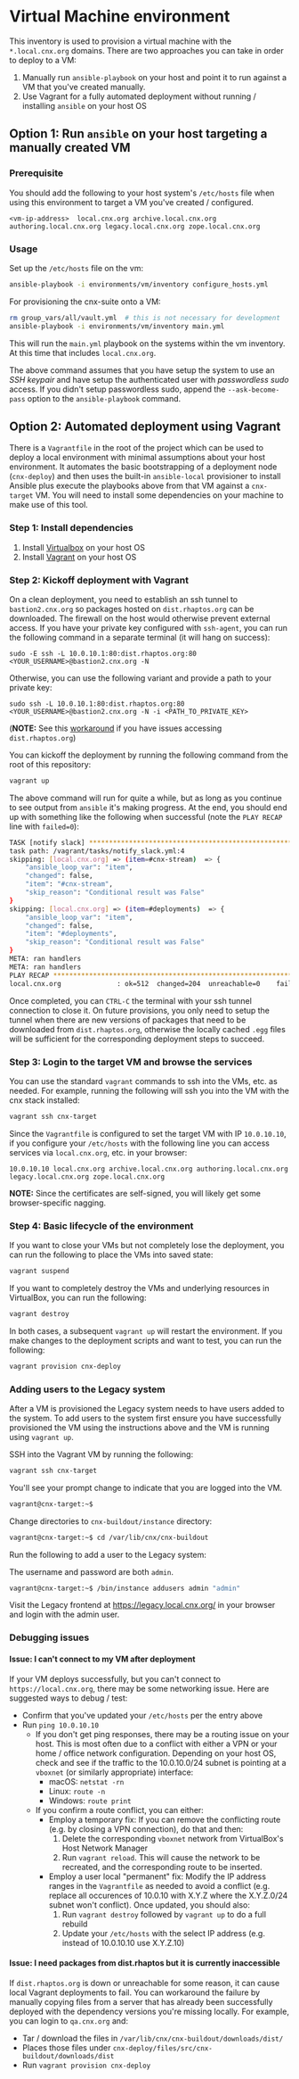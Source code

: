 # Virtual Machine environment

This inventory is used to provision a virtual machine with the ``*.local.cnx.org`` domains. There are two approaches you can take in order to deploy to a VM:

1. Manually run `ansible-playbook` on your host and point it to run against a VM that you've created manually.
2. Use Vagrant for a fully automated deployment without running / installing `ansible` on your host OS

## Option 1: Run `ansible` on your host targeting a manually created VM

### Prerequisite

You should add the following to your host system's ``/etc/hosts`` file when using this environment to target a VM you've created / configured.

```
<vm-ip-address>  local.cnx.org archive.local.cnx.org authoring.local.cnx.org legacy.local.cnx.org zope.local.cnx.org
```

### Usage

Set up the ``/etc/hosts`` file on the vm:

```sh
ansible-playbook -i environments/vm/inventory configure_hosts.yml
```

For provisioning the cnx-suite onto a VM:

```sh
rm group_vars/all/vault.yml  # this is not necessary for development
ansible-playbook -i environments/vm/inventory main.yml
```

This will run the ``main.yml`` playbook on the systems within the vm inventory. At this time that includes ``local.cnx.org``.

The above command assumes that you have setup the system to use an *SSH keypair* and have setup the authenticated user with *passwordless sudo* access. If you didn't setup passwordless sudo, append the ``--ask-become-pass`` option to the ``ansible-playbook`` command.

## Option 2: Automated deployment using Vagrant
There is a `Vagrantfile` in the root of the project which can be used to deploy a local environment with minimal assumptions about your host environment. It automates the basic bootstrapping of a deployment node (`cnx-deploy`) and then uses the built-in `ansible-local` provisioner to install Ansible plus execute the playbooks above from that VM against a `cnx-target` VM. You will need to install some dependencies on your machine to make use of this tool.

### Step 1: Install dependencies

1. Install [Virtualbox](https://www.virtualbox.org/) on your host OS
2. Install [Vagrant](https://www.vagrantup.com/) on  your host OS

### Step 2: Kickoff deployment with Vagrant
On a clean deployment, you need to establish an ssh tunnel to `bastion2.cnx.org` so packages hosted on `dist.rhaptos.org` can be downloaded. The firewall on the host would otherwise prevent external access. If you have your private key configured with `ssh-agent`, you can run the following command in a separate terminal (it will hang on success):

```
sudo -E ssh -L 10.0.10.1:80:dist.rhaptos.org:80 <YOUR_USERNAME>@bastion2.cnx.org -N
```

Otherwise, you can use the following variant and provide a path to your private key:

```
sudo ssh -L 10.0.10.1:80:dist.rhaptos.org:80 <YOUR_USERNAME>@bastion2.cnx.org -N -i <PATH_TO_PRIVATE_KEY>
```

(**NOTE:** See this [workaround](#issue-i-need-packages-from-distrhaptos-but-it-is-currently-inaccessible) if you have issues accessing `dist.rhaptos.org`)

You can kickoff the deployment by running the following command from the root of this repository:

```sh
vagrant up
```

The above command will run for quite a while, but as long as you continue to see output from `ansible` it's making progress. At the end, you should end up with something like the following when successful (note the `PLAY RECAP` line with `failed=0`):

```sh
TASK [notify slack] ************************************************************
task path: /vagrant/tasks/notify_slack.yml:4
skipping: [local.cnx.org] => (item=#cnx-stream)  => {
    "ansible_loop_var": "item",
    "changed": false,
    "item": "#cnx-stream",
    "skip_reason": "Conditional result was False"
}
skipping: [local.cnx.org] => (item=#deployments)  => {
    "ansible_loop_var": "item",
    "changed": false,
    "item": "#deployments",
    "skip_reason": "Conditional result was False"
}
META: ran handlers
META: ran handlers
PLAY RECAP *********************************************************************
local.cnx.org              : ok=512  changed=204  unreachable=0    failed=0    skipped=196  rescued=0    ignored=2
```

Once completed, you can `CTRL-C` the terminal with your ssh tunnel connection to close it. On future provisions, you only need to setup the tunnel when there are new versions of packages that need to be downloaded from `dist.rhaptos.org`, otherwise the locally cached `.egg` files will be sufficient for the corresponding deployment steps to succeed.

### Step 3: Login to the target VM and browse the services
You can use the standard `vagrant` commands to ssh into the VMs, etc. as needed. For example, running the following will ssh you into the VM with the cnx stack installed:

```sh
vagrant ssh cnx-target
```

Since the `Vagrantfile` is configured to set the target VM with IP `10.0.10.10`, if you configure your ``/etc/hosts`` with the following line you can access services via `local.cnx.org`, etc. in your browser:

```
10.0.10.10 local.cnx.org archive.local.cnx.org authoring.local.cnx.org legacy.local.cnx.org zope.local.cnx.org
```

**NOTE:** Since the certificates are self-signed, you will likely get some browser-specific nagging.

### Step 4: Basic lifecycle of the environment
If you want to close your VMs but not completely lose the deployment, you can run the following to place the VMs into saved state:

```sh
vagrant suspend
```

If you want to completely destroy the VMs and underlying resources in VirtualBox, you can run the following:

```sh
vagrant destroy
```

In both cases, a subsequent `vagrant up` will restart the environment. If you make changes to the deployment scripts and want to test, you can run the following:

```sh
vagrant provision cnx-deploy
```

### Adding users to the Legacy system

After a VM is provisioned the Legacy system needs to have users added to the
system. To add users to the system first ensure you have successfully provisioned
the VM using the instructions above and the VM is running using `vagrant up`.

SSH into the Vagrant VM by running the following:

```sh
vagrant ssh cnx-target
```

You'll see your prompt change to indicate that you are logged into the VM.

```sh
vagrant@cnx-target:~$
```

Change directories to `cnx-buildout/instance` directory:

```sh
vagrant@cnx-target:~$ cd /var/lib/cnx/cnx-buildout
```

Run the following to add a user to the Legacy system:

The username and password are both `admin`.

```sh
vagrant@cnx-target:~$ /bin/instance addusers admin "admin"
```

Visit the Legacy frontend at https://legacy.local.cnx.org/ in your browser and
login with the admin user.


### Debugging issues
#### Issue: I can't connect to my VM after deployment
If your VM deploys successfully, but you can't connect to `https://local.cnx.org`, there may be some networking issue. Here are suggested ways to debug / test:

* Confirm that you've updated your `/etc/hosts` per the entry above
* Run `ping 10.0.10.10`
    * If you don't get ping responses, there may be a routing issue on your host. This is most often due to a conflict with either a VPN or your home / office network configuration. Depending on your host OS, check and see if the traffic to the 10.0.10.0/24 subnet is pointing at a `vboxnet` (or similarly appropriate) interface:
        * macOS: `netstat -rn`
        * Linux: `route -n`
        * Windows: `route print`
    * If you confirm a route conflict, you can either:
        * Employ a temporary fix: If you can remove the conflicting route (e.g. by closing a VPN connection), do that and then:
            1. Delete the corresponding `vboxnet` network from VirtualBox's Host Network Manager
            2. Run `vagrant reload`. This will cause the network to be recreated, and the corresponding route to be inserted.
        * Employ a user local "permanent" fix: Modify the IP address ranges in the `Vagrantfile` as needed to avoid a conflict (e.g. replace all occurences of 10.0.10 with X.Y.Z where the X.Y.Z.0/24 subnet won't conflict). Once updated, you should also:
            1. Run `vagrant destroy` followed by `vagrant up` to do a full rebuild
            2. Update your `/etc/hosts` with the select IP address (e.g. instead of 10.0.10.10 use X.Y.Z.10)

#### Issue: I need packages from dist.rhaptos but it is currently inaccessible

If `dist.rhaptos.org` is down or unreachable for some reason, it can cause local Vagrant deployments to fail. You can workaround the failure by manually copying files from a server that has already been successfully deployed with the dependency versions you're missing locally. For example, you can login to `qa.cnx.org` and:

* Tar / download the files in `/var/lib/cnx/cnx-buildout/downloads/dist/`
* Places those files under `cnx-deploy/files/src/cnx-buildout/downloads/dist`
* Run `vagrant provision cnx-deploy`

